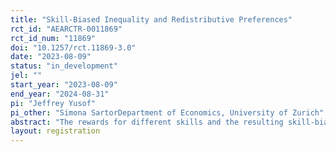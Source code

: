 ```yaml
---
title: "Skill-Biased Inequality and Redistributive Preferences"
rct_id: "AEARCTR-0011869"
rct_id_num: "11869"
doi: "10.1257/rct.11869-3.0"
date: "2023-08-09"
status: "in_development"
jel: ""
start_year: "2023-08-09"
end_year: "2024-08-31"
pi: "Jeffrey Yusof"
pi_other: "Simona SartorDepartment of Economics, University of Zurich"
abstract: "The rewards for different skills and the resulting skill-biased inequality are often determined by exogenous market mechanisms over which individuals cannot exert control. We refer to this driver of income inequality as market luck. From the perspective of economic efficiency, skill-biased inequality might appear justified as higher rewards reflect higher productivity. However, according to the principles of meritocracy, inequalities are only justified if they are due to differences in individual effort and performance but not due to factors outside of individuals' control. In this paper, we design an experiment to study this trade-off in fairness views and improve the understanding of individuals' preferences for redistribution by asking the following research question: Are inequalities arising from market luck perceived as fair? In our experiment, we design a setting where skill-biased inequality between workers arises because exogenous shocks to market demand make certain skills more valuable. We hypothesize that there are fundamental features of market-driven inequalities that increase individuals' inequality acceptance, even though they are fully aware that the market-driven inequalities result from exogenous and random factors. "
layout: registration
---
```


